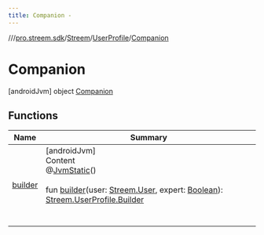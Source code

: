 ```yaml
---
title: Companion -
---
```

//[<root>](../../../../../index.md)/[pro.streem.sdk](../../../index.md)/[Streem](../../index.md)/[UserProfile](../index.md)/[Companion](index.md)



# Companion  
 [androidJvm] object [Companion](index.md)   


## Functions  
  
|  Name |  Summary | 
|---|---|
| <a name="pro.streem.sdk/Streem.UserProfile.Companion/builder/#pro.streem.sdk.Streem.User#kotlin.Boolean/PointingToDeclaration/"></a>[builder](builder.md)| <a name="pro.streem.sdk/Streem.UserProfile.Companion/builder/#pro.streem.sdk.Streem.User#kotlin.Boolean/PointingToDeclaration/"></a>[androidJvm]  <br>Content  <br>@[JvmStatic](https://kotlinlang.org/api/latest/jvm/stdlib/kotlin.jvm/-jvm-static/index.html)()  <br>  <br>fun [builder](builder.md)(user: [Streem.User](../../-user/index.md), expert: [Boolean](https://kotlinlang.org/api/latest/jvm/stdlib/kotlin/-boolean/index.html)): [Streem.UserProfile.Builder](../-builder/index.md)  <br><br><br>|

